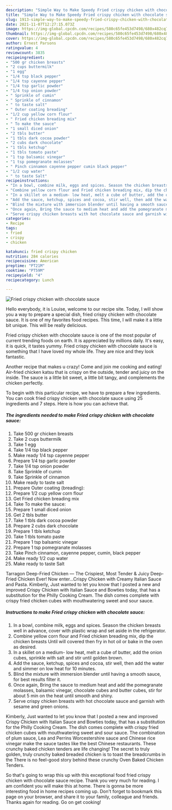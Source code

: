 ```yaml
---
description: "Simple Way to Make Speedy Fried crispy chicken with chocolate sauce"
title: "Simple Way to Make Speedy Fried crispy chicken with chocolate sauce"
slug: 1913-simple-way-to-make-speedy-fried-crispy-chicken-with-chocolate-sauce
date: 2021-11-07T12:27:15.073Z
image: https://img-global.cpcdn.com/recipes/580c65fe453d7498/680x482cq70/fried-crispy-chicken-with-chocolate-sauce-recipe-main-photo.jpg
thumbnail: https://img-global.cpcdn.com/recipes/580c65fe453d7498/680x482cq70/fried-crispy-chicken-with-chocolate-sauce-recipe-main-photo.jpg
cover: https://img-global.cpcdn.com/recipes/580c65fe453d7498/680x482cq70/fried-crispy-chicken-with-chocolate-sauce-recipe-main-photo.jpg
author: Ernest Parsons
ratingvalue: 4
reviewcount: 3835
recipeingredient:
- "500 gr chicken breasts"
- "2 cups buttermilk"
- "1 egg"
- "1/4 tsp black pepper"
- "1/4 tsp cayenne pepper"
- "1/4 tsp garlic powder"
- "1/4 tsp onion powder"
- " Sprinkle of cumin"
- " Sprinkle of cinnamon"
- " to taste salt"
- " Outer coating breading"
- "1/2 cup yellow corn flour"
- " Fried chicken breading mix"
- " To make the sauce"
- "1 small diced onion"
- "2 tbls butter"
- "1 tbls dark cocoa powder"
- "2 cubs dark chocolate"
- "1 tbls ketchup"
- "1 tbls tomato paste"
- "1 tsp balsamic vinegar"
- "1 tsp pomegranate molasses"
- " Pinch cinnamon cayenne pepper cumin black pepper"
- "1/2 cup water"
- " to taste Salt"
recipeinstructions:
- "In a bowl, combine milk, eggs and spices. Season the chicken breasts well in advance, cover with plastic wrap and set aside in the refrigerator."
- "Combine yellow corn flour and Fried chicken breading mix, dip the chicken breasts Until will covered then fry in hot oil or bake in the oven as desired."
- "In a skillet on a medium- low heat, melt a cube of butter, add the onion cubes, sprinkle with salt and stir until golden brown."
- "Add the sauce, ketchup, spices and cocoa, stir well, then add the water and simmer on low heat for 10 minutes."
- "Blind the mixture with immersion blender until having a smooth sauce, for best results filter it."
- "Once again, Bring the sauce to medium heat and add the pomegranate molasses, balsamic vinegar, chocolate cubes and butter cubes, stir for about 5 min on the heat until smooth and shiny."
- "Serve crispy chicken breasts with hot chocolate sauce and garnish with sesame and green onions."
categories:
- Recipe
tags:
- fried
- crispy
- chicken

katakunci: fried crispy chicken 
nutrition: 284 calories
recipecuisine: American
preptime: "PT21M"
cooktime: "PT59M"
recipeyield: "4"
recipecategory: Lunch

---
```



![Fried crispy chicken with chocolate sauce](https://img-global.cpcdn.com/recipes/580c65fe453d7498/680x482cq70/fried-crispy-chicken-with-chocolate-sauce-recipe-main-photo.jpg)

Hello everybody, it is Louise, welcome to our recipe site. Today, I will show you a way to prepare a special dish, fried crispy chicken with chocolate sauce. It is one of my favorites food recipes. This time, I will make it a little bit unique. This will be really delicious.

Fried crispy chicken with chocolate sauce is one of the most popular of current trending foods on earth. It is appreciated by millions daily. It's easy, it is quick, it tastes yummy. Fried crispy chicken with chocolate sauce is something that I have loved my whole life. They are nice and they look fantastic.

Another recipe that makes u crazy! Come and join me cooking and eating! Air-fried chicken katsu that is crispy on the outside, tender and juicy on the inside. The sauce is a little bit sweet, a little bit tangy, and complements the chicken perfectly.


To begin with this particular recipe, we have to prepare a few ingredients. You can cook fried crispy chicken with chocolate sauce using 25 ingredients and 7 steps. Here is how you can achieve that.

<!--inarticleads1-->

##### The ingredients needed to make Fried crispy chicken with chocolate sauce:

1. Take 500 gr chicken breasts
1. Take 2 cups buttermilk
1. Take 1 egg
1. Take 1/4 tsp black pepper
1. Make ready 1/4 tsp cayenne pepper
1. Prepare 1/4 tsp garlic powder
1. Take 1/4 tsp onion powder
1. Take  Sprinkle of cumin
1. Take  Sprinkle of cinnamon
1. Make ready  to taste salt
1. Prepare  Outer coating (breading):
1. Prepare 1/2 cup yellow corn flour
1. Get  Fried chicken breading mix
1. Take  To make the sauce:
1. Prepare 1 small diced onion
1. Get 2 tbls butter
1. Take 1 tbls dark cocoa powder
1. Prepare 2 cubs dark chocolate
1. Prepare 1 tbls ketchup
1. Take 1 tbls tomato paste
1. Prepare 1 tsp balsamic vinegar
1. Prepare 1 tsp pomegranate molasses
1. Take  Pinch cinnamon, cayenne pepper, cumin, black pepper
1. Make ready 1/2 cup water
1. Make ready  to taste Salt


Tarragon Deep-Fried Chicken — The Crispiest, Most Tender & Juicy Deep-Fried Chicken Ever! Now enter…Crispy Chicken with Creamy Italian Sauce and Pasta. Kimberly, Just wanted to let you know that I posted a new and improved Crispy Chicken with Italian Sauce and Bowties today, that has a substitution for the Philly Cooking Cream. The dish comes complete with crispy fried chicken cubes with mouthwatering sweet and sour sauce. 

<!--inarticleads2-->

##### Instructions to make Fried crispy chicken with chocolate sauce:

1. In a bowl, combine milk, eggs and spices. Season the chicken breasts well in advance, cover with plastic wrap and set aside in the refrigerator.
1. Combine yellow corn flour and Fried chicken breading mix, dip the chicken breasts Until will covered then fry in hot oil or bake in the oven as desired.
1. In a skillet on a medium- low heat, melt a cube of butter, add the onion cubes, sprinkle with salt and stir until golden brown.
1. Add the sauce, ketchup, spices and cocoa, stir well, then add the water and simmer on low heat for 10 minutes.
1. Blind the mixture with immersion blender until having a smooth sauce, for best results filter it.
1. Once again, Bring the sauce to medium heat and add the pomegranate molasses, balsamic vinegar, chocolate cubes and butter cubes, stir for about 5 min on the heat until smooth and shiny.
1. Serve crispy chicken breasts with hot chocolate sauce and garnish with sesame and green onions.


Kimberly, Just wanted to let you know that I posted a new and improved Crispy Chicken with Italian Sauce and Bowties today, that has a substitution for the Philly Cooking Cream. The dish comes complete with crispy fried chicken cubes with mouthwatering sweet and sour sauce. The combination of plum sauce, Lea and Perrins Worcestershire sauce and Chinese rice vinegar make the sauce tastes like the best Chinese restaurants. These crunchy baked chicken tenders are life changing! The secret to truly golden, truly crunchy baked breaded chicken is to toast the breadcrumbs in the There is no feel-good story behind these crunchy Oven Baked Chicken Tenders. 

So that's going to wrap this up with this exceptional food fried crispy chicken with chocolate sauce recipe. Thank you very much for reading. I am confident you will make this at home. There is gonna be more interesting food in home recipes coming up. Don't forget to bookmark this page on your browser, and share it to your family, colleague and friends. Thanks again for reading. Go on get cooking!
